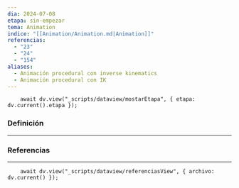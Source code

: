 ```yaml
---
dia: 2024-07-08
etapa: sin-empezar
tema: Animation
indice: "[[Animation/Animation.md|Animation]]"
referencias:
  - "23"
  - "24"
  - "154"
aliases:
  - Animación procedural con inverse kinematics
  - Animación procedural con IK
---
```

```dataviewjs
	await dv.view("_scripts/dataview/mostarEtapa", { etapa: dv.current().etapa });
```
### Definición
---




### Referencias
---
```dataviewjs
	await dv.view("_scripts/dataview/referenciasView", { archivo: dv.current() });
```